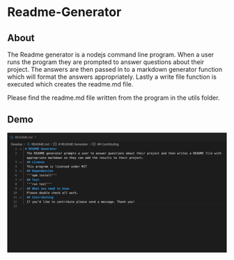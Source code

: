 # Readme-Generator

## About

The Readme generator is a nodejs command line program. When a user runs the program they are prompted to answer questions about their project. The answers are then passed in to a markdown generator function which will format the answers appropriately. Lastly a write file function is executed which creates the readme.md file.

Please find the readme.md file written from the program in the utils folder.

## Demo

![readme-demo](readme.png)
